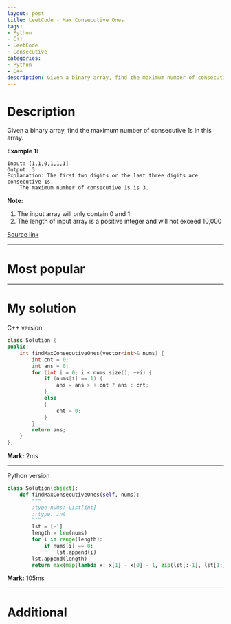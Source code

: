 ```yaml
---
layout: post
title: LeetCode - Max Consecutive Ones
tags:
- Python
- C++
- LeetCode
- Consecutive
categories:
- Python
- C++
description: Given a binary array, find the maximum number of consecutive 1s in this array.
---
```



# Description
Given a binary array, find the maximum number of consecutive 1s in this array.

**Example 1:**

```
Input: [1,1,0,1,1,1]
Output: 3
Explanation: The first two digits or the last three digits are consecutive 1s.
    The maximum number of consecutive 1s is 3.
```

**Note:**

1. The input array will only contain 0 and 1.
2. The length of input array is a positive integer and will not exceed 10,000

[Source link](https://leetcode.com/problems/max-consecutive-ones/#/description)

__________

# Most popular



__________


# My solution

C++ version

```c++
class Solution {
public:
	int findMaxConsecutiveOnes(vector<int>& nums) {
		int cnt = 0;
		int ans = 0;
		for (int i = 0; i < nums.size(); ++i) {
			if (nums[i] == 1) {
				ans = ans > ++cnt ? ans : cnt;
			}
			else
			{
				cnt = 0;
			}
		}
		return ans;
	}
};
```

**Mark:** 2ms

****

Python version

```python
class Solution(object):
    def findMaxConsecutiveOnes(self, nums):
        """
        :type nums: List[int]
        :rtype: int
        """
        lst = [-1]
        length = len(nums)
        for i in range(length):
            if nums[i] == 0:
                lst.append(i)
        lst.append(length)
        return max(map(lambda x: x[1] - x[0] - 1, zip(lst[:-1], lst[1:])))
```

**Mark:** 105ms

__________
# Additional

